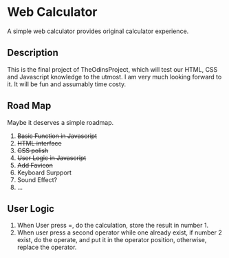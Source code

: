 # Web Calculator

A simple web calculator provides original calculator experience.

## Description

This is the final project of TheOdinsProject, which will test our HTML, CSS and Javascript knowledge to the utmost. I am very much looking forward to it. It will be fun and assumably time costy.

## Road Map

Maybe it deserves a simple roadmap.

1. <s> Basic Function in Javascript</s>
2. <s> HTML interface</s>
3. <s> CSS polish </s>
4. <s> User Logic in Javascript</s>
6. <s> Add Favicon </s>
5. Keyboard Surpport
6. Sound Effect?
7. ...

## User Logic

1. When User press =, do the calculation, store the result in number 1.
2. When user press a second operator while one already exist, if number 2 exist, do the operate, and put it in the operator position, otherwise, replace the operator.